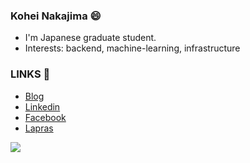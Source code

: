 ### Kohei Nakajima 😄 
* I'm Japanese graduate student. 
* Interests: backend, machine-learning, infrastructure

### LINKS 👋
* [Blog](https://knakajima3027.hatenablog.com/)
* [Linkedin](https://www.linkedin.com/in/b78422202/)
* [Facebook](https://www.facebook.com/people/中島康平/100043135217012)  
* [Lapras](https://lapras.com/public/UOILZ3U)

<a href="https://github.com/anuraghazra/github-readme-stats">
  <img src="https://github-readme-stats.vercel.app/api?username=knakajima3027&count_private=true&show_icons=true" />
</a>
<!--
**knakajima3027/knakajima3027** is a ✨ _special_ ✨ repository because its `README.md` (this file) appears on your GitHub profile.

Here are some ideas to get you started:

- 🔭 I’m currently working on ...
- 🌱 I’m currently learning ...
- 👯 I’m looking to collaborate on ...
- 🤔 I’m looking for help with ...
- 💬 Ask me about ...
- 📫 How to reach me: ...
- 😄 Pronouns: ...
- ⚡ Fun fact: ...
-->
